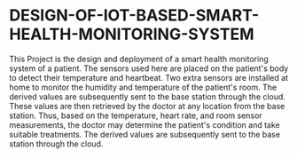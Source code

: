 # DESIGN-OF-IOT-BASED-SMART-HEALTH-MONITORING-SYSTEM
This Project is the design and deployment of a smart health monitoring system of a patient. 
The sensors used here are placed on the patient's body to detect their temperature and heartbeat. 
Two extra sensors are installed at home to monitor the humidity and temperature of the patient's room. 
The derived values are subsequently sent to the base station through the cloud. 
These values are then retrieved by the doctor at any location from the base station. 
Thus, based on the temperature, heart rate, and room sensor measurements, the doctor may determine the patient's condition and take suitable treatments.
The derived values are subsequently sent to the base station through the cloud.
